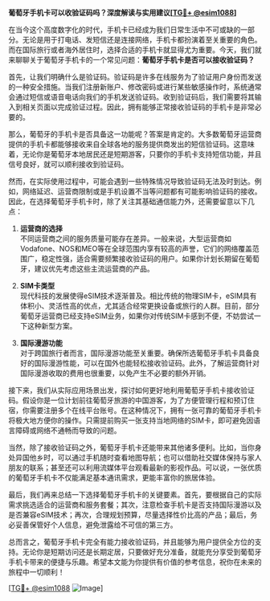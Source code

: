 **葡萄牙手机卡可以收验证码吗？深度解读与实用建议[[TG💪+ @esim1088](https://t.me/s/esim1088)]**

在当今这个高度数字化的时代，手机卡已经成为我们日常生活中不可或缺的一部分。无论是用于打电话、发短信还是连接网络，手机卡都扮演着至关重要的角色。而在国际旅行或者海外居住时，选择合适的手机卡就显得尤为重要。今天，我们就来聊聊关于葡萄牙手机卡的一个常见问题：**葡萄牙手机卡是否可以接收验证码？**

首先，让我们明确什么是验证码。验证码是许多在线服务为了验证用户身份而发送的一种安全措施。当我们注册新账户、修改密码或进行某些敏感操作时，系统通常会通过短信或语音电话向我们的手机发送验证码。收到验证码后，我们需要将其输入到相关页面以完成验证过程。因此，拥有能够正常接收验证码的手机卡是非常必要的。

那么，葡萄牙的手机卡是否具备这一功能呢？答案是肯定的。大多数葡萄牙运营商提供的手机卡都能够接收来自全球各地的服务提供商发出的短信验证码。这意味着，无论你是葡萄牙本地居民还是短期游客，只要你的手机卡支持短信功能，并且信号良好，就可以顺利接收到验证码。

然而，在实际使用过程中，可能会遇到一些特殊情况导致验证码无法及时到达。例如，网络延迟、运营商限制或是手机设置不当等问题都有可能影响验证码的接收。因此，在选择葡萄牙手机卡时，除了关注其基础通信能力外，还需要留意以下几点：

1. **运营商的选择**  
   不同运营商之间的服务质量可能存在差异。一般来说，大型运营商如Vodafone、NOS和MEO等在全球范围内享有较高的声誉，它们的网络覆盖范围广，稳定性强，适合需要频繁接收验证码的用户。如果你计划长期留在葡萄牙，建议优先考虑这些主流运营商的产品。

2. **SIM卡类型**  
   现代科技的发展使得eSIM技术逐渐普及。相比传统的物理SIM卡，eSIM具有体积小、灵活性高的优点，尤其适合经常更换设备或旅行的人群。目前，部分葡萄牙运营商已经支持eSIM业务，如果你对传统SIM卡感到不便，不妨尝试一下这种新型方案。

3. **国际漫游功能**  
   对于跨国旅行者而言，国际漫游功能至关重要。确保所选葡萄牙手机卡具备良好的国际漫游性能，可以在国外也能轻松接收验证码。此外，了解运营商针对国际漫游收取的费用也很重要，以免产生不必要的额外开销。

接下来，我们从实际应用场景出发，探讨如何更好地利用葡萄牙手机卡接收验证码。假设你是一位计划前往葡萄牙旅游的中国游客，为了方便管理行程和预订住宿，你需要注册多个在线平台账号。在这种情况下，拥有一张可靠的葡萄牙手机卡将极大地方便你的操作。只需提前购买一张支持当地网络的SIM卡，即可避免因语言障碍或网络不通畅而导致的问题。

当然，除了接收验证码之外，葡萄牙手机卡还能带来其他诸多便利。比如，当你身处异国他乡时，可以通过手机随时查看地图导航；也可以借助社交媒体保持与家人朋友的联系；甚至还可以利用流媒体平台观看最新的影视作品。可以说，一张优质的葡萄牙手机卡不仅能满足基本通讯需求，更能丰富你的旅居体验。

最后，我们再来总结一下选择葡萄牙手机卡的关键要素。首先，要根据自己的实际需求挑选适合的运营商和服务套餐；其次，注意检查手机卡是否支持国际漫游以及是否兼容eSIM技术；再次，合理规划预算，尽量选择性价比高的产品；最后，务必妥善保管好个人信息，避免泄露给不可信的第三方。

总而言之，葡萄牙手机卡完全有能力接收验证码，并且能够为用户提供全方位的支持。无论你是短期访问还是长期定居，只要做好充分准备，就能充分享受到葡萄牙手机卡带来的便捷与乐趣。希望本文能为你提供有价值的参考信息，祝你在未来的旅程中一切顺利！

[[TG💪+ @esim1088](https://t.me/s/esim1088) ![Image](https://i.postimg.cc/4NQfJmqS/Snipaste-2025-05-13-00-14-12.png)]